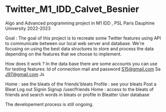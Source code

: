 # Twitter_M1_IDD_Calvet_Besnier
Algo and Advanced programming project in M1 IDD , PSL Paris Dauphine University 2022-2023

Goal : The goal of this project is to recreate some Twitter features using API to communicate between our local web server and database. We're focusing on using
the best data structures to store and process the data depending on the features that we choose to implement.  

How does it work ? 
In the data base there are some accounts you can use for testing features: 
Id of connection
mail and password 
S15@gmail.com    Sa
J97@gmail.com    Js

Home : see the bleats of the friends'bleats
Profile : see your bleats
Post a Bleat 
Log out 
Signin
Signup
/user/friends
Home : access to the bleats of friends and search words in bleats or profile in Bleatter User database

The developement process is still ongoing.
